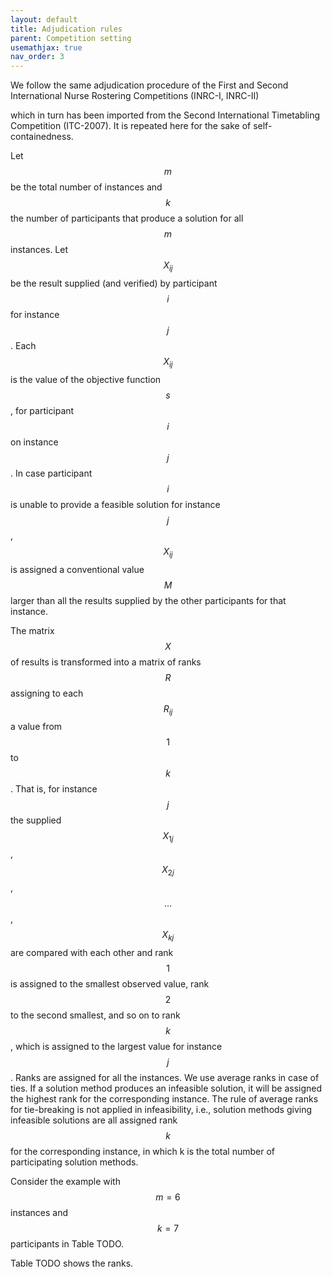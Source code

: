 ```yaml
---
layout: default
title: Adjudication rules
parent: Competition setting
usemathjax: true
nav_order: 3
---
```

<!--TODO: Add adjudication rules-->

We follow the same adjudication procedure of the First and Second International Nurse Rostering Competitions (INRC-I, INRC-II)
<!--add citation -->
which in turn has been imported from the Second International
Timetabling Competition (ITC-2007)<!--add citation -->. It is repeated here
for the sake of self-containedness.

Let $$m$$ be the total number of instances and $$k$$ the number of
participants that produce a solution for all $$m$$ instances. Let
$$X_{ij}$$ be the result supplied (and verified) by participant $$i$$ for
instance $$j$$. Each $$X_{ij}$$ is the value of the objective function
$$s$$, for participant $$i$$ on instance $$j$$. In case participant $$i$$ is
unable to provide a feasible solution for instance $$j$$, $$X_{ij}$$ is
assigned a conventional value $$M$$ larger than all the results supplied
by the other participants for that instance.
 
The matrix $$X$$ of results is transformed into a matrix of ranks $$R$$
assigning to each $$R_{ij}$$ a value from $$1$$ to $$k$$. That is, for
instance $$j$$ the supplied $$X_{1j}$$, $$X_{2j}$$, $$\ldots$$ ,$$X_{kj}$$ are
compared with each other and rank $$1$$ is assigned to the smallest
observed value, rank $$2$$ to the second smallest, and so on to 
rank $$k$$, which is assigned to the largest value for instance $$j$$.
Ranks are assigned for all the instances. We use average ranks in
case of ties.  If a solution method produces an infeasible solution, it will be
assigned the highest rank for the corresponding instance. The rule of
average ranks for tie-breaking is not applied in 
infeasibility, i.e., solution methods giving infeasible solutions are all
assigned rank $$k$$ for the corresponding instance, in which k is the total
number of participating solution methods.
 
Consider the example with $$m=6$$ instances and $$k=7$$ participants in
Table TODO.

Table TODO shows the ranks. 